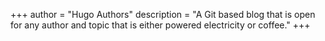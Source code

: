 +++
author = "Hugo Authors"
description = "A Git based blog that is open for any author and topic that is either powered electricity or coffee."
+++
